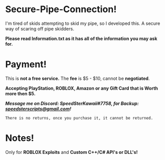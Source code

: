 # Secure-Pipe-Connection!

I'm tired of skids attempting to skid my pipe, so I developed this. A secure way of scaring off pipe skidders.

**Please read Information.txt as it has all of the information you may ask for.**

# Payment!
This is **not a free service.** The **fee** is $5 - $10, cannot be **negotiated**.

**Accepting PlayStation, ROBLOX, Amazon or any Gift Card that is Worth more then $5.**

***Message me on Discord: SpeedSterKawaii#7758, for Backup: speedsterscripts@gmail.com!***

```There is no returns, once you purchase it, it cannot be returned.```

# Notes!
Only for **ROBLOX Exploits** and **Custom C++/C# API's or DLL's!**
